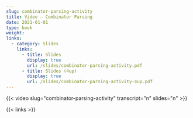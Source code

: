 ```yaml
---
slug: combinator-parsing-activity
title: Video — Combinator Parsing
date: 2021-01-01
type: book
weight:
links:
  - category: Slides
    links:
      - title: Slides
        display: true
        url: /slides/combinator-parsing-activity.pdf
      - title: Slides (4up)
        display: true
        url: /slides/combinator-parsing-activity-4up.pdf
---
```

{{< video slug="combinator-parsing-activity" transcript="n" slides="n" >}}

{{< links >}}

